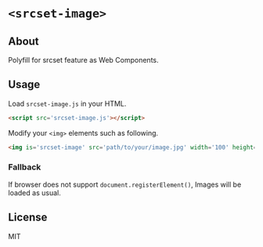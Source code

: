 # `<srcset-image>`

## About

Polyfill for srcset feature as Web Components.

## Usage

Load `srcset-image.js` in your HTML.

```html
<script src='srcset-image.js'></script>
```

Modify your `<img>` elements such as following.

```html
<img is='srcset-image' src='path/to/your/image.jpg' width='100' height='100'>
```

### Fallback

If browser does not support `document.registerElement()`, Images will be loaded as usual.

## License

MIT